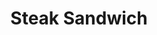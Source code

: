---
title: "Steak Sandwich"
price: "$15.00"
category: "Sandwiches"
img: "src/images/menu/Steak-Sandwhich.jpg"
desc: "Grilled NY steak with grilled onions, lettuce, tomato, and melted swiss cheese"
---